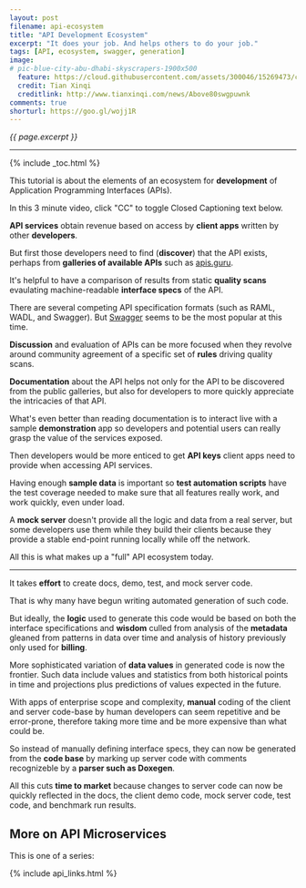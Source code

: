```yaml
---
layout: post
filename: api-ecosystem
title: "API Development Ecosystem"
excerpt: "It does your job. And helps others to do your job."
tags: [API, ecosystem, swagger, generation]
image:
# pic-blue-city-abu-dhabi-skyscrapers-1900x500
  feature: https://cloud.githubusercontent.com/assets/300046/15269473/c8311bfa-19bc-11e6-890c-06abc511ef39.jpg
  credit: Tian Xinqi
  creditlink: http://www.tianxinqi.com/news/Above80swgpuwnk
comments: true
shorturl: https://goo.gl/wojj1R
---
```

<i>{{ page.excerpt }}</i>

<hr />

{% include _toc.html %}

This tutorial is about the elements of an ecosystem for 
<strong>development</strong> of Application Programming Interfaces (APIs).

<amp-youtube data-videoid="bOuMpvrrkGY" layout="responsive" width="480" height="270">
</amp-youtube>
In this 3 minute video, click "CC" to toggle Closed Captioning text below.

<strong>API services</strong> obtain revenue based on access by 
<strong>client apps</strong> written by other 
<strong>developers</strong>.

But first those developers need to find (<strong>discover</strong>) that the API exists,
perhaps from <strong>galleries of available APIs</strong>
such as <a target="_blank" href="https://apis.guru/">apis.guru</a>.

It's helpful to have a comparison of results from static
<strong>quality scans</strong> evaulating machine-readable
<strong>interface specs</strong> of the API.

There are several competing API specification formats (such as RAML, WADL, and Swagger).
But [Swagger](/swagger/) seems to be the most popular at this time.

<strong>Discussion</strong> and evaluation of APIs can be more focused
when they revolve around community agreement of a specific set of
<strong>rules</strong> driving quality scans.

<strong>Documentation</strong> about the API helps not only
for the API to be discovered from the public galleries,
but also for developers to more quickly appreciate the intricacies of that API.

What's even better than reading documentation 
is to interact live with a sample <strong>demonstration</strong> app
so developers and potential users can really grasp the value of the services exposed.

Then developers would be more enticed to get <strong>API keys</strong>
client apps need to provide when accessing API services.

Having enough <strong>sample data</strong> is important so
<strong>test automation scripts</strong> have the test coverage needed
to make sure that all features really work, and work quickly, even under load. 

A <strong>mock server</strong> doesn't provide all the logic and data from a real server,
but some developers use them while they build their clients because they provide
a stable end-point running locally while off the network.

All this is what makes up a "full" API ecosystem today.

<amp-img width="650" height="286" alt="api-ecosystem-v05-a-650x286-69"
src="https://cloud.githubusercontent.com/assets/300046/16362494/68d05a36-3b6d-11e6-8af3-5df961e1d778.jpg">
</amp-img>

<hr />

It takes <strong>effort</strong> 
to create docs, demo, test, and mock server code.

That is why many have begun writing automated generation of such code.

But ideally, the <strong>logic</strong> used to generate this code 
would be based on both the interface specifications and 
<strong>wisdom</strong> culled from analysis of the 
<strong>metadata</strong> gleaned from patterns in data over time
and analysis of history previously only used for <strong>billing</strong>.

More sophisticated variation of <strong>data values</strong> in generated code
is now the frontier.
Such data include values and statistics from both historical points in time 
and projections plus predictions of values expected in the future.

With apps of enterprise scope and complexity,
<strong>manual</strong> coding of the client and server code-base by human developers
can seem repetitive and be error-prone, therefore taking more time and 
be more expensive than what could be.

So instead of manually defining interface specs,
they can now be generated from the 
<strong>code base</strong> 
by marking up server code with 
comments
recognizeble by a <strong>parser such as Doxegen</strong>.

All this cuts <strong>time to market</strong> because changes to server code
can now be quickly reflected in the 
docs, the client demo code, mock server code, test code, and benchmark run results.


<a name="Diagram"></a>

<amp-img width="650" height="305" alt="api-ecosystem-v05-650x305-64.jpg"
src="https://cloud.githubusercontent.com/assets/300046/16363159/2761d3c4-3b7f-11e6-9dd9-31f8b6b46d70.jpg">
</amp-img>


## More on API Microservices #

This is one of a series:

{% include api_links.html %}
